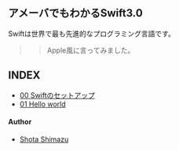アメーバでもわかるSwift3.0
-----------------------
Swiftは世界で最も先進的なプログラミング言語です。
>> Apple風に言ってみました。


## INDEX
- [00 Swiftのセットアップ](00_SetUp.md)
- [01 Hello world](01_helloworld.md)


#### Author
- [Shota Shimazu](https://shotastage.github.io)
